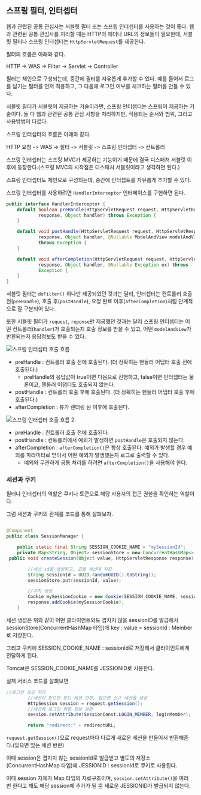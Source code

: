 ## 스프링 필터, 인터셉터

웹과 관련된 공통 관심사는 서블릿 필터 또는 스프링 인터셉터를 사용하는 것이 좋다. 웹과 관련된 공통 관심사를 처리할 때는 HTTP의 헤더나 URL의 정보들이 필요한데, 서블릿 필터나 스프링 인터셉터는 `HttpServletRequest`를 제공한다.

필터의 흐름은 아래와 같다.

HTTP -> WAS -> Filter -> Servlet -> Controller

필터는 체인으로 구성되는데, 중간에 필터를 자유롭게 추가할 수 있다. 예를 들어서 로그를 남기는 필터를 먼저 적용하고, 그 다음에 로그인 여부를 체크하는 필터를 만들 수 있다. 

서블릿 필터가 서블릿이 제공하는 기술이라면, 스프링 인터셉터는 스프링이 제공하는 기술이다. 둘 다 웹과 관련된 공통 관심 사항을 처리하지만, 적용되는 순서와 범위, 그리고 사용방법이 다르다.

스프링 인터셉터의 흐름은 아래와 같다.

HTTP 요청 -> WAS -> 필터 -> 서블릿 -> 스프링 인터셉터 -> 컨트롤러

스프링 인터셉터는 스프링 MVC가 제공하는 기능이기 때문에 결국 디스패처 서블릿 이후에 등장한다.(스프링 MVC의 시작점은 디스패처 서블릿이라고 생각하면 된다.)

스프링 인터셉터도 체인으로 구성되는데, 중간에 인터셉트를 자유롭게 추가할 수 있다.

스프링 인터셉터를 사용하려면 `HandlerInterceptor` 인터페이스를 구현하면 된다.

```java
public interface HandlerInterceptor {
    default boolean preHandle(HttpServletRequest request, HttpServletResponse
            response, Object handler) throws Exception {
    }

    default void postHandle(HttpServletRequest request, HttpServletResponse
            response, Object handler, @Nullable ModelAndView modelAndView)
            throws Exception {
    }

    default void afterCompletion(HttpServletRequest request, HttpServletResponse
            response, Object handler, @Nullable Exception ex) throws
            Exception {
    }
}

```

서블릿 필터는 `doFilter()` 하나만 제공되었던 것과는 달리, 인터셉터는 컨트롤러 호출 전(`preHandle`), 호출 후(`postHandle`), 요청 완료 이후(`afterCompletion`)처럼 단계적으로 잘 구분되어 있다. 

또한 서블릿 필터가 `request`, `reponse`만 제공했던 것과는 달리 스프링 인터셉터는 어떤 컨트롤러(`handler`)가 호출되는지 호출 정보를 받을 수 있고, 어떤 `modelAndView`가 반환되는지 응답정보도 받을 수 있다.

![스프링 인터셉터 호출 흐름](https://github.com/boseungk/TIL/assets/95980754/40eeea0f-06ad-488c-a1a9-d2ab844705b1)

* preHandle : 컨트롤러 호출 전에 호출된다. (더 정확히는 핸들러 어댑터 호출 전에 호출된다.)
  * preHandle의 응답값이 true이면 다음으로 진행하고, false이면 인터셉터는 물론이고, 핸들러 어댑터도 호출되지 않는다.
* postHandle : 컨트롤러 호출 후에 호출된다. (더 정확히는 핸들러 어댑터 호출 후에 호출된다.)
* afterCompletion : 뷰가 렌더링 된 이후에 호출된다.

![스프링 인터셉터 호출 흐름 2](https://github.com/boseungk/TIL/assets/95980754/dfeba6fa-c38f-4bc5-a0c0-0f70269ff039)

* preHandle : 컨트롤러 호출 전에 호출된다.
* postHandle : 컨트롤러에서 예외가 발생하면 `postHandle`은 호출되지 않는다.
* afterCompletion : `afterCompletion()`은 항상 호출된다. 예외가 발생할 경우 예외를 파라미터로 받아서 어떤 예외가 발생했는지 로그로 출력할 수 있다.
  * 예외와 무관하게 공통 처리를 하려면 `afterCompletion()`을 사용해야 한다.

### 세션과 쿠키

필터나 인터셉터의 역할은 쿠키나 토큰으로 해당 사용자의 접근 권한을 확인하는 역할이다.

그럼 세션과 쿠키의 관계를 코드를 통해 살펴보자.

```java

@Component
public class SessionManager {

    public static final String SESSION_COOKIE_NAME = "mySessionId";
    private Map<String, Object> sessionStore = new ConcurrentHashMap<>();
 public void createSession(Object value, HttpServletResponse response) {

        //세션 id를 생성하고, 값을 세션에 저장
        String sessionId = UUID.randomUUID().toString();
        sessionStore.put(sessionId, value);

        //쿠키 생성
        Cookie mySessionCookie = new Cookie(SESSION_COOKIE_NAME, sessionId);
        response.addCookie(mySessionCookie);
    }
```

세션 생성은 위와 같이 어떤 클라이언트와도 겹치지 않을 sessionID를 발급해서 sessionStore(ConcurrentHashMap 타입)에 key : value = sessionId : Member로 저장한다.

그리고 쿠키에 SESSION_COOKIE_NAME : sessionId로 저장해서 클라이언트에게 전달하게 된다. 

Tomcat은 SESSION_COOKIE_NAME를 JESSIONID로 사용한다.

실제 서비스 코드를 살펴보면

```java
//로그인 성공 처리
        //세션이 있으면 있는 세션 반환, 없으면 신규 세션을 생성
        HttpSession session = request.getSession();
        //세션에 로그인 회원 정보 보관
        session.setAttribute(SessionConst.LOGIN_MEMBER, loginMember);

        return "redirect:" + redirectURL;
```

`request.getSession()`으로 request마다 다르게 새로운 세션을 만들어서 반환해준다.(있으면 있는 세션 반환)

이때 session은 겹치치 않는 sessionId로 발급받고 별도의 저장소(ConcurrentHashMap 타입)에  JESSIONID : sessionId로 쿠키로 사용된다.

이때 session 자체가 Map 타입의 자료구조이며, `session.setAttribute()`을 여러 번 한다고 해도 해당 session에 추가가 될 뿐 새로운 JESSIONID가 발급되지 않는다.
